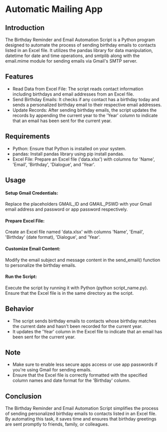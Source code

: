 # Automatic Mailing App
 
## Introduction

The Birthday Reminder and Email Automation Script is a Python program designed to automate the process of sending birthday emails to contacts listed in an Excel file. It utilizes the pandas library for data manipulation, datetime for date and time operations, and smtplib along with the email.mime module for sending emails via Gmail's SMTP server.

## Features

- Read Data from Excel File: The script reads contact information including birthdays and email addresses from an Excel file.
- Send Birthday Emails: It checks if any contact has a birthday today and sends a personalized birthday email to their respective email addresses.
- Update Records: After sending birthday emails, the script updates the records by appending the current year to the 'Year' column to indicate that an email has been sent for the current year.

## Requirements

- Python: Ensure that Python is installed on your system.
- pandas: Install pandas library using pip install pandas.
- Excel File: Prepare an Excel file ('data.xlsx') with columns for 'Name', 'Email', 'Birthday', 'Dialogue', and 'Year'.

## Usage

#### Setup Gmail Credentials:
Replace the placeholders GMAIL_ID and GMAIL_PSWD with your Gmail email address and password or app password respectively.

#### Prepare Excel File:
Create an Excel file named 'data.xlsx' with columns 'Name', 'Email', 'Birthday' (date format), 'Dialogue', and 'Year'.

#### Customize Email Content:
Modify the email subject and message content in the send_email() function to personalize the birthday emails.

#### Run the Script:
Execute the script by running it with Python (python script_name.py). Ensure that the Excel file is in the same directory as the script.

## Behavior

- The script sends birthday emails to contacts whose birthday matches the current date and hasn't been recorded for the current year.
- It updates the 'Year' column in the Excel file to indicate that an email has been sent for the current year.

## Note

- Make sure to enable less secure apps access or use app passwords if you're using Gmail for sending emails.
- Ensure that the Excel file is correctly formatted with the specified column names and date format for the 'Birthday' column.

## Conclusion

The Birthday Reminder and Email Automation Script simplifies the process of sending personalized birthday emails to contacts listed in an Excel file. By automating this task, it saves time and ensures that birthday greetings are sent promptly to friends, family, or colleagues.
